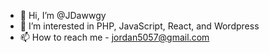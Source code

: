 - 👋 Hi, I’m @JDawwgy
- 👀 I’m interested in PHP, JavaScript, React, and Wordpress
- 📫 How to reach me - jordan5057@gmail.com

